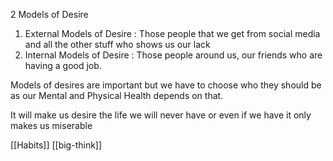 2 Models of Desire

1. External Models of Desire : Those people that we get from social media and all the other stuff who shows us our lack 
2. Internal Models of Desire : Those people around us, our friends who are having a good job.


Models of desires are important but we have to choose who they should be as our Mental and Physical Health depends on that.

It will make us desire the life we will never have or even if we have it only makes us miserable

[[Habits]] [[big-think]] 